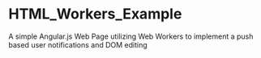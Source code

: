 # HTML_Workers_Example
A simple Angular.js Web Page utilizing Web Workers to implement a push based user notifications and DOM editing
